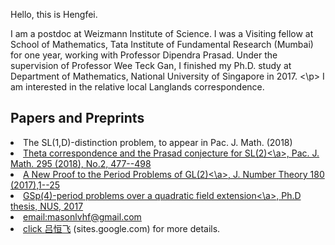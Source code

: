 Hello, this is Hengfei. 
<p>
I am a postdoc at Weizmann Institute of Science. I was a Visiting fellow at School of Mathematics, Tata Institute of Fundamental Research (Mumbai) for one year, working with Professor Dipendra Prasad. Under the supervision of Professor Wee Teck Gan, I finished my Ph.D. study at Department of Mathematics, National University of Singapore in 2017.
 <\p> 
 I am interested in the relative local Langlands correspondence.
  



## Papers and Preprints
<li> The SL(1,D)-distinction problem, to appear in Pac. J. Math. (2018)
<li> <a href="https://msp.org/pjm/2018/295-2/p12.xhtml">Theta correspondence and the Prasad conjecture for SL(2)<\a>, Pac. J. Math. 295 (2018), No.2, 477--498
<li><a href="https://doi.org/10.1016/j.jnt.2017.03.010">A New Proof to the Period Problems of GL(2)<\a>, J. Number Theory 180 (2017),1--25
<li><a href="http://scholarbank.nus.sg/handle/10635/135863">GSp(4)-period problems over a quadratic field extension<\a>, Ph.D thesis, NUS, 2017<a>
<li><a href="mailto:masonlvhf at gmail dot com">email:masonlvhf@gmail.com
<li> click <a href="https://sites.google.com/site/luhengfei1018/home">吕恒飞<a> (sites.google.com) for more details.
